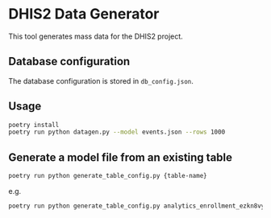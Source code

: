 # DHIS2 Data Generator

This tool generates mass data for the DHIS2 project.

## Database configuration

The database configuration is stored in `db_config.json`.


## Usage

```bash
poetry install
poetry run python datagen.py --model events.json --rows 1000
```

## Generate a model file from an existing table

```bash
poetry run python generate_table_config.py {table-name}
```

e.g.

```bash
poetry run python generate_table_config.py analytics_enrollment_ezkn8vyzwjr
```
